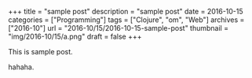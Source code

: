 +++
title = "sample post"
description = "sample post"
date = 2016-10-15
categories = ["Programming"]
tags = ["Clojure", "om", "Web"]
archives = ["2016-10"]
url = "2016-10/15/2016-10-15-sample-post"
thumbnail = "img/2016-10/15/a.png"
draft = false
+++

This is sample post.

<!--more-->

hahaha.

